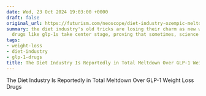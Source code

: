```yaml
---
date: Wed, 23 Oct 2024 19:03:00 +0000
draft: false
original_url: https://futurism.com/neoscope/diet-industry-ozempic-meltdown
summary: the diet industry's old tricks are losing their charm as new weight-loss
  drugs like glp-1s take center stage, proving that sometimes, science trumps willpower.
tags:
- weight-loss
- diet-industry
- glp-1-drugs
title: The Diet Industry Is Reportedly in Total Meltdown Over GLP-1 Weight Loss Drugs
---
```


The Diet Industry Is Reportedly in Total Meltdown Over GLP-1 Weight Loss Drugs